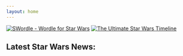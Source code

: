 ```yaml
---
layout: home
---
```


<div class="home_images">
<a href="{{ 'swordle-star-wars-wordle' | relative_url }}"><img src="{{ 'assets/swordle.png' | relative_url }}" alt="SWordle - Wordle for Star Wars"/></a>
<a href="{{ 'star-wars-timeline' | relative_url }}"><img src="{{ 'assets/timeline.png' | relative_url }}" alt="The Ultimate Star Wars Timeline"/></a>
</div>


## Latest Star Wars News:
